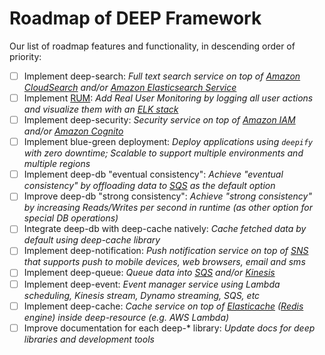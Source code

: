 Roadmap of DEEP Framework
=========================

Our list of roadmap features and functionality, in descending order of priority:

- [ ] Implement deep-search: *Full text search service on top of [Amazon CloudSearch](https://aws.amazon.com/cloudsearch) and/or [Amazon Elasticsearch Service](https://aws.amazon.com/elasticsearch-service)*
- [ ] Implement [RUM](https://en.wikipedia.org/wiki/Real_user_monitoring): *Add Real User Monitoring by logging all user actions and visualize them with an [ELK stack](https://www.elastic.co/webinars/introduction-elk-stack)*
- [ ] Implement deep-security: *Security service on top of [Amazon IAM](https://aws.amazon.com/iam) and/or [Amazon Cognito](https://aws.amazon.com/cognito)*
- [ ] Implement blue-green deployment: *Deploy applications using `deepify` with zero downtime; Scalable to support multiple environments and multiple regions*
- [ ] Implement deep-db "eventual consistency": *Achieve "eventual consistency" by offloading data to [SQS](https://aws.amazon.com/sqs) as the default option*
- [ ] Improve deep-db "strong consistency": *Achieve "strong consistency" by increasing Reads/Writes per second in runtime (as other option for special DB operations)*
- [ ] Integrate deep-db with deep-cache natively: *Cache fetched data by default using deep-cache library*
- [ ] Implement deep-notification: *Push notification service on top of [SNS](https://aws.amazon.com/sns) that supports push to mobile devices, web browsers, email and sms*
- [ ] Implement deep-queue: *Queue data into [SQS](https://aws.amazon.com/sqs) and/or [Kinesis](https://aws.amazon.com/kinesis)*
- [ ] Implement deep-event: *Event manager service using Lambda scheduling, Kinesis stream, Dynamo streaming, SQS, etc*
- [ ] Implement deep-cache: *Cache service on top of [Elasticache](https://aws.amazon.com/elasticache) ([Redis](http://redis.io) engine) inside deep-resource (e.g. AWS Lambda)*
- [ ] Improve documentation for each deep-* library: *Update docs for deep libraries and development tools*
